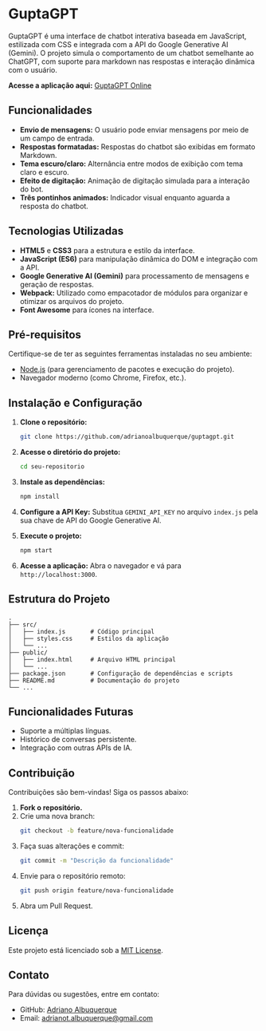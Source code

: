 # GuptaGPT

GuptaGPT é uma interface de chatbot interativa baseada em JavaScript, estilizada com CSS e integrada com a API do Google Generative AI (Gemini). O projeto simula o comportamento de um chatbot semelhante ao ChatGPT, com suporte para markdown nas respostas e interação dinâmica com o usuário.

**Acesse a aplicação aqui:** [GuptaGPT Online](http://guptagpt.s3-website-sa-east-1.amazonaws.com/)

## Funcionalidades

- **Envio de mensagens:** O usuário pode enviar mensagens por meio de um campo de entrada.
- **Respostas formatadas:** Respostas do chatbot são exibidas em formato Markdown.
- **Tema escuro/claro:** Alternância entre modos de exibição com tema claro e escuro.
- **Efeito de digitação:** Animação de digitação simulada para a interação do bot.
- **Três pontinhos animados:** Indicador visual enquanto aguarda a resposta do chatbot.
 
## Tecnologias Utilizadas

- **HTML5** e **CSS3** para a estrutura e estilo da interface.
- **JavaScript (ES6)** para manipulação dinâmica do DOM e integração com a API.
- **Google Generative AI (Gemini)** para processamento de mensagens e geração de respostas.
- **Webpack:** Utilizado como empacotador de módulos para organizar e otimizar os arquivos do projeto.
- **Font Awesome** para ícones na interface.

## Pré-requisitos

Certifique-se de ter as seguintes ferramentas instaladas no seu ambiente:

- [Node.js](https://nodejs.org/) (para gerenciamento de pacotes e execução do projeto).
- Navegador moderno (como Chrome, Firefox, etc.).

## Instalação e Configuração

1. **Clone o repositório:**
   ```bash
   git clone https://github.com/adrianoalbuquerque/guptagpt.git
   ```

2. **Acesse o diretório do projeto:**
   ```bash
   cd seu-repositorio
   ```

3. **Instale as dependências:**
   ```bash
   npm install
   ```

4. **Configure a API Key:**
   Substitua `GEMINI_API_KEY` no arquivo `index.js` pela sua chave de API do Google Generative AI.

5. **Execute o projeto:**
   ```bash
   npm start
   ```

6. **Acesse a aplicação:**
   Abra o navegador e vá para `http://localhost:3000`.

## Estrutura do Projeto

```
.
├── src/
│   ├── index.js       # Código principal
│   ├── styles.css     # Estilos da aplicação
│   └── ...
├── public/
│   ├── index.html     # Arquivo HTML principal
│   └── ...
├── package.json       # Configuração de dependências e scripts
├── README.md          # Documentação do projeto
└── ...
```

## Funcionalidades Futuras

- Suporte a múltiplas línguas.
- Histórico de conversas persistente.
- Integração com outras APIs de IA.

## Contribuição

Contribuições são bem-vindas! Siga os passos abaixo:

1. **Fork o repositório.**
2. Crie uma nova branch:
   ```bash
   git checkout -b feature/nova-funcionalidade
   ```
3. Faça suas alterações e commit:
   ```bash
   git commit -m "Descrição da funcionalidade"
   ```
4. Envie para o repositório remoto:
   ```bash
   git push origin feature/nova-funcionalidade
   ```
5. Abra um Pull Request.

## Licença

Este projeto está licenciado sob a [MIT License](LICENSE).

## Contato

Para dúvidas ou sugestões, entre em contato:

- GitHub: [Adriano Albuquerque](https://github.com/adrianoalbuquerque)
- Email: adrianot.albuquerque@gmail.com

